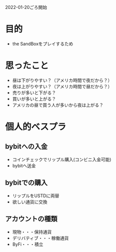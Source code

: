 2022-01-20ごろ開始
# 目的
- the SandBoxをプレイするため


# 思ったこと
- 昼は下がりやすい？（アメリカ時間で夜だから？）
- 夜は上がりやすい？（アメリカ時間で昼だから？）
- 売りが多いと下がる？
- 買いが多いと上がる？
- アメリカの昼で買う人が多いから夜は上がる？

# 個人的ベスプラ
## bybitへの入金
- コインチェックでリップル購入(コンビニ入金可能)
- bybitへ送金

## bybitでの購入
- リップルをUSTDに両替
- 欲しい通貨に交換

## アカウントの種類
- 現物・・・保持通貨
- デリバティブ・・・稼働通貨
- ByFi・・・積立